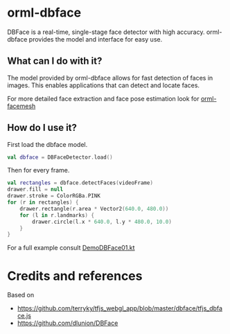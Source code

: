 # orml-dbface

DBFace is a real-time, single-stage face detector with high accuracy. orml-dbface 
provides the model and interface for easy use.

## What can I do with it?
The model provided by orml-dbface allows for fast detection of faces in images. This enables applications
that can detect and locate faces.

For more detailed face extraction and face pose estimation look for [orml-facemesh](../orml-facemesh/README.md)

## How do I use it?
First load the dbface model.

```kotlin
val dbface = DBFaceDetector.load()
```

Then for every frame.
```kotlin
val rectangles = dbface.detectFaces(videoFrame)
drawer.fill = null
drawer.stroke = ColorRGBa.PINK
for (r in rectangles) {
    drawer.rectangle(r.area * Vector2(640.0, 480.0))
    for (l in r.landmarks) {
        drawer.circle(l.x * 640.0, l.y * 480.0, 10.0)
    }
}
```

For a full example consult [DemoDBFace01.kt](src/demo/kotlin/DemoDBFace01.kt)

# Credits and references

Based on 
 * https://github.com/terryky/tfjs_webgl_app/blob/master/dbface/tfjs_dbface.js
 * https://github.com/dlunion/DBFace
 